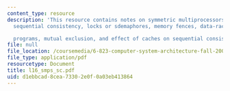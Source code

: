 ```yaml
---
content_type: resource
description: 'This resource contains notes on symmetric multiprocessors, synchronization,
  sequential consistency, locks or sdemaphores, memory fences, data-race free

  programs, mutual exclusion, and effect of caches on sequential consistency.'
file: null
file_location: /coursemedia/6-823-computer-system-architecture-fall-2005/d1ebbcad8cea73302e0f0a03eb413864_l16_smps_sc.pdf
file_type: application/pdf
resourcetype: Document
title: l16_smps_sc.pdf
uid: d1ebbcad-8cea-7330-2e0f-0a03eb413864
---
```

